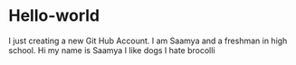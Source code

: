 # Hello-world
I just creating a new Git Hub Account. I am Saamya and a freshman in high school.
Hi my name is Saamya
I like dogs
I hate brocolli
